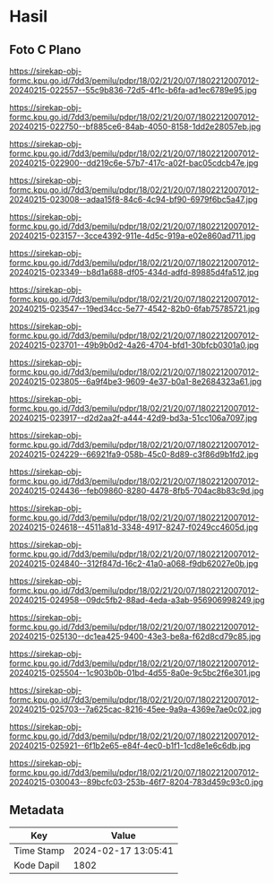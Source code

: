 # Hasil

## Foto C Plano

https://sirekap-obj-formc.kpu.go.id/7dd3/pemilu/pdpr/18/02/21/20/07/1802212007012-20240215-022557--55c9b836-72d5-4f1c-b6fa-ad1ec6789e95.jpg

https://sirekap-obj-formc.kpu.go.id/7dd3/pemilu/pdpr/18/02/21/20/07/1802212007012-20240215-022750--bf885ce6-84ab-4050-8158-1dd2e28057eb.jpg

https://sirekap-obj-formc.kpu.go.id/7dd3/pemilu/pdpr/18/02/21/20/07/1802212007012-20240215-022900--dd219c6e-57b7-417c-a02f-bac05cdcb47e.jpg

https://sirekap-obj-formc.kpu.go.id/7dd3/pemilu/pdpr/18/02/21/20/07/1802212007012-20240215-023008--adaa15f8-84c6-4c94-bf90-6979f6bc5a47.jpg

https://sirekap-obj-formc.kpu.go.id/7dd3/pemilu/pdpr/18/02/21/20/07/1802212007012-20240215-023157--3cce4392-911e-4d5c-919a-e02e860ad711.jpg

https://sirekap-obj-formc.kpu.go.id/7dd3/pemilu/pdpr/18/02/21/20/07/1802212007012-20240215-023349--b8d1a688-df05-434d-adfd-89885d4fa512.jpg

https://sirekap-obj-formc.kpu.go.id/7dd3/pemilu/pdpr/18/02/21/20/07/1802212007012-20240215-023547--19ed34cc-5e77-4542-82b0-6fab75785721.jpg

https://sirekap-obj-formc.kpu.go.id/7dd3/pemilu/pdpr/18/02/21/20/07/1802212007012-20240215-023701--49b9b0d2-4a26-4704-bfd1-30bfcb0301a0.jpg

https://sirekap-obj-formc.kpu.go.id/7dd3/pemilu/pdpr/18/02/21/20/07/1802212007012-20240215-023805--6a9f4be3-9609-4e37-b0a1-8e2684323a61.jpg

https://sirekap-obj-formc.kpu.go.id/7dd3/pemilu/pdpr/18/02/21/20/07/1802212007012-20240215-023917--d2d2aa2f-a444-42d9-bd3a-51cc106a7097.jpg

https://sirekap-obj-formc.kpu.go.id/7dd3/pemilu/pdpr/18/02/21/20/07/1802212007012-20240215-024229--66921fa9-058b-45c0-8d89-c3f86d9b1fd2.jpg

https://sirekap-obj-formc.kpu.go.id/7dd3/pemilu/pdpr/18/02/21/20/07/1802212007012-20240215-024436--feb09860-8280-4478-8fb5-704ac8b83c9d.jpg

https://sirekap-obj-formc.kpu.go.id/7dd3/pemilu/pdpr/18/02/21/20/07/1802212007012-20240215-024618--4511a81d-3348-4917-8247-f0249cc4605d.jpg

https://sirekap-obj-formc.kpu.go.id/7dd3/pemilu/pdpr/18/02/21/20/07/1802212007012-20240215-024840--312f847d-16c2-41a0-a068-f9db62027e0b.jpg

https://sirekap-obj-formc.kpu.go.id/7dd3/pemilu/pdpr/18/02/21/20/07/1802212007012-20240215-024958--09dc5fb2-88ad-4eda-a3ab-956906998249.jpg

https://sirekap-obj-formc.kpu.go.id/7dd3/pemilu/pdpr/18/02/21/20/07/1802212007012-20240215-025130--dc1ea425-9400-43e3-be8a-f62d8cd79c85.jpg

https://sirekap-obj-formc.kpu.go.id/7dd3/pemilu/pdpr/18/02/21/20/07/1802212007012-20240215-025504--1c903b0b-01bd-4d55-8a0e-9c5bc2f6e301.jpg

https://sirekap-obj-formc.kpu.go.id/7dd3/pemilu/pdpr/18/02/21/20/07/1802212007012-20240215-025703--7a625cac-8216-45ee-9a9a-4369e7ae0c02.jpg

https://sirekap-obj-formc.kpu.go.id/7dd3/pemilu/pdpr/18/02/21/20/07/1802212007012-20240215-025921--6f1b2e65-e84f-4ec0-b1f1-1cd8e1e6c6db.jpg

https://sirekap-obj-formc.kpu.go.id/7dd3/pemilu/pdpr/18/02/21/20/07/1802212007012-20240215-030043--89bcfc03-253b-46f7-8204-783d459c93c0.jpg


## Metadata

| Key        | Value               |
| ---------- | ------------------- |
| Time Stamp | 2024-02-17 13:05:41 |
| Kode Dapil | 1802                |



